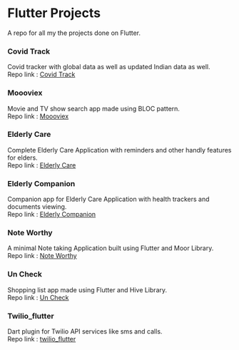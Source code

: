 # Flutter Projects 
A repo for all my the projects done on Flutter.

### Covid Track
Covid tracker with global data as well as updated Indian data as well.
<br>
Repo link : [Covid Track](https://github.com/adarshbalu/covid_track)

### Moooviex
Movie and TV show search app made using BLOC pattern.
<br>
Repo link : [Moooviex](https://github.com/adarshbalu/moooviex)

### Elderly Care
Complete Elderly Care Application with reminders and other handly features for elders.
<br>
Repo link : [Elderly Care](https://github.com/adarshbalu/elderly_app)

### Elderly Companion
Companion app for Elderly Care Application with health trackers and documents viewing.
<br>
Repo link : [Elderly Companion](https://github.com/adarshbalu/elderly_companion)

### Note Worthy
A minimal Note taking Application built using Flutter and Moor Library.
<br>
Repo link : [Note Worthy](https://github.com/adarshbalu/note_worthy)

### Un Check
Shopping list app made using Flutter and Hive Library.
<br>
Repo link : [Un Check](https://github.com/adarshbalu/un_check)


### Twilio_flutter
Dart plugin for Twilio API services like sms and calls.
<br>
Repo link : [twilio_flutter](https://github.com/adarshbalu/twilio_flutter)
